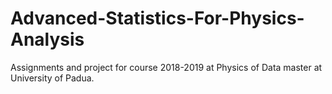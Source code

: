 # Advanced-Statistics-For-Physics-Analysis
Assignments and project for course 2018-2019 at Physics of Data  master at University of Padua.
